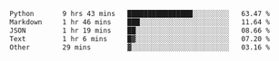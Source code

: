 <!--START_SECTION:waka-->

```txt
Python       9 hrs 43 mins   ████████████████░░░░░░░░░   63.47 %
Markdown     1 hr 46 mins    ███░░░░░░░░░░░░░░░░░░░░░░   11.64 %
JSON         1 hr 19 mins    ██░░░░░░░░░░░░░░░░░░░░░░░   08.66 %
Text         1 hr 6 mins     █▓░░░░░░░░░░░░░░░░░░░░░░░   07.20 %
Other        29 mins         ▓░░░░░░░░░░░░░░░░░░░░░░░░   03.16 %
```

<!--END_SECTION:waka-->

